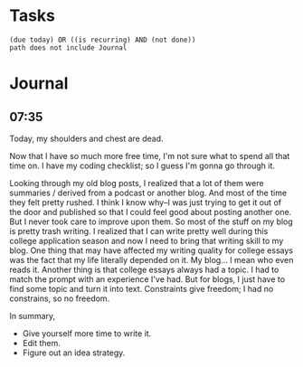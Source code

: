 # Tasks
```tasks
(due today) OR ((is recurring) AND (not done))
path does not include Journal
```
# Journal
## 07:35
Today, my shoulders and chest are dead.

Now that I have so much more free time, I'm not sure what to spend all that time on. I have my coding checklist; so I guess I'm gonna go through it.

Looking through my old blog posts, I realized that a lot of them were summaries / derived from a podcast or another blog. And most of the time they felt pretty rushed. I think I know why–I was just trying to get it out of the door and published so that I could feel good about posting another one. But I never took care to improve upon them. So most of the stuff on my blog is pretty trash writing. I realized that I can write pretty well during this college application season and now I need to bring that writing skill to my blog. One thing that may have affected my writing quality for college essays was the fact that my life literally depended on it. My blog... I mean who even reads it. Another thing is that college essays always had a topic. I had to match the prompt with an experience I've had. But for blogs, I just have to find some topic and turn it into text. Constraints give freedom; I had no constrains, so no freedom.

In summary,
- Give yourself more time to write it.
- Edit them.
- Figure out an idea strategy.